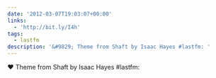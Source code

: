 ```yaml
---
date: '2012-03-07T19:03:07+00:00'
links:
  - 'http://bit.ly/I4h'
tags:
  - lastfm
description: '&#9829; Theme from Shaft by Isaac Hayes #lastfm: '
---
```

&#9829; Theme from Shaft by Isaac Hayes #lastfm: 
